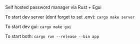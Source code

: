 Self hosted password manager via Rust + Egui

To start dev server (dont forget to set .env): `cargo make server`

To start dev gui: `cargo make gui`

To start both: `cargo run --release --bin app`
